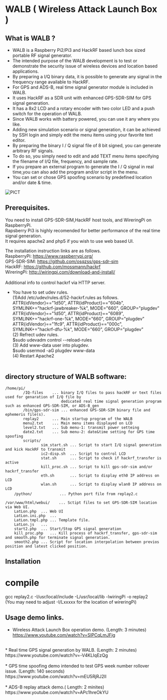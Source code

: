 # WALB ( Wireless Attack Launch Box ) 
## What is WALB ?
* WALB is a Raspberry Pi2/Pi3 and HackRF based lunch box sized portable RF signal generator.
* The intended purpose of the WALB development is to test or demonstrate the security issue of wireless devices and location based applications.
* By preparing a I/Q binary data, it is possible to generate any signal in the frequency range available to HackRF.
* For GPS and ADS-B, real time signal generator module is included in WALB.
* It uses HackRF as a SDR unit with enhanced GPS-SDR-SIM for GPS signal generation.
* It has a 8x2 LCD and a rotary encoder with two color LED and a push switch for the operation of WALB.
* Since WALB works with battery powered, you can use it any where you like.
* Adding new simulation scenario or signal generation, it can be achieved by SSH login and simply edit the menu items using your favorite text editor. 
* By preparing the binary I / Q signal file of 8 bit signed, you can generate arbitrary RF signals.
* To do so, you simply need to edit and add TEXT menu items specifying the filename of I/Q file, frequency, and sample rate.
* If you prepare an external program to generate the I / Q signal in real time,you can also add the program and/or script in the menu. 
* You can set or chose GPS spoofing scenario by predefined location and/or date & time.

![PICT](https://github.com/crecentmoon/WALB/blob/master/images/WALB.png)

## Prerequisites. 
You need to install GPS-SDR-SIM,HackRF host tools, and WireringPi on RaspberryPi.<br>
Rapsberry Pi3 is highly recomended for better performance of the real time signal generation.<br>
It requires apache2 and php5 if you wish to use web based UI.<br>

The installation instruction links are as follows.<br> 
RaspberryPi:
https://www.raspberrypi.org/<br>
GPS-SDR-SIM: 
https://github.com/osqzss/gps-sdr-sim<br>
HackRF:
https://github.com/mossmann/hackrf<br>
WireringPi:
http://wiringpi.com/download-and-install/
<br><br>
Additional info to control hackrf via HTTP server.<br>
* You have to set udev rules.<br>
(1)Add  /etc/udev/rules.d/52-hackrf.rules as follows.<br>
	ATTR{idVendor}=="1d50", ATTR{idProduct}=="604b", SYMLINK+="hackrf-jawbreaker-%k", MODE="660", GROUP="plugdev"<br>
	ATTR{idVendor}=="1d50", ATTR{idProduct}=="6089", SYMLINK+="hackrf-one-%k", MODE="660", GROUP="plugdev"<br>
	ATTR{idVendor}=="1fc9", ATTR{idProduct}=="000c", SYMLINK+="hackrf-dfu-%k", MODE="660", GROUP="plugdev"<br>
(2) Refrect udev rules.<br>
	$sudo udevadm control --reload-rules<br>
(3) Add www-data user into plugdev.<br>
	$sudo usermod -aG plugdev www-data<br>
(4) Restart Apache2<br><br>
	
## directory structure of WALB software:<br>
```
/home/pi/
        /IQ-files    ... binary I/Q files to pass hackRF or text files used for genaration of I/Q file by 
                         dedicated real time signal generation program such as enhanced GPS-SDR-SIM, or ADS-B_gen
        /bin/gps-sdr-sim ... enhanced GPS-SDR-SIM binary file and  ephemeris file(s).
        replay2      ... Main startup program of the WALB
        menu2.txt    ... Main menu items displayed on LCD
        level2.txt   ... Sub menu-1: transmit power setteing
        date2.txt    ... Sub menu-2: date&time setting for GPS time spoofing
        scripts/
                sim_start.sh ... Script to start I/Q signal generation and kick HackRF to transmit
                ic2-disp.sh  ... Script to control LCD
                stat.sh      ... Script to check if hackrf_transfer is active
                kill_proc.sh ... Script to kill gps-sdr-sim and/or hackrf_transfer
                eth.sh       ... Script to display eth0 IP address on LCD
                wlan.sh      ... Script to display wlan0 IP address on LCD
	/python/		　　 ... Python port file from replay2.c

/var/www/html/webui/    ... Sctipt files to set GPS-SDR-SIM location via Web UI. 
	LatLon.php	... Web UI
	LatLon.ini.php	...  
	LatLon.tmpl.php	... Template file.
	LatLon.js	... 
	start2.php	... Start/Stop GPS signal generation
	kill_proc.php	... Kill process of hackrf_transfer, gps-sdr-sim and smooth.php for terminate signal generation.
	smooth2.php	... Script for location interpolation between previos position and latest clicked position.
```    
## Installation
# compile
gcc replay2.c -I/usr/local/include -L/usr/local/lib -lwiringPi -o replay2<br>
(You may need to adjust -I/Lxxxxx for the location of wireringPi)<br>

## Usage demo links.<br>
* Wireless Attack Launch Box operation demo. (Length: 3 minutes)<br>
https://www.youtube.com/watch?v=SIPCqLmJFig<br>
<br>
* Real time GPS signal generation by WALB. (Length: 2 minutes)<br>
https://www.youtube.com/watch?v=-V4KLIqEzQg<br>
<br>
* GPS time spoofing demo intended to test GPS week number rollover issue. (Length: 140 seconds)<br>
https://www.youtube.com/watch?v=mEU5RjRJ2lI<br>
<br>
* ADS-B replay attack demo.( Length: 2 minites)<br>
https://www.youtube.com/watch?v=APc1hreOkYU<br>
